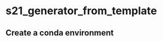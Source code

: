 # s21_generator_from_template

## Create a conda environment
```conda env create --file=environments.yml
```
